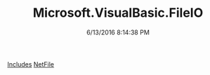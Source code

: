 ﻿---
title: Microsoft.VisualBasic.FileIO
date: 6/13/2016 8:14:38 PM
---

[Includes](T-Microsoft.VisualBasic.FileIO.Includes.html)
[NetFile](T-Microsoft.VisualBasic.FileIO.NetFile.html)
